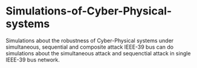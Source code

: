 # Simulations-of-Cyber-Physical-systems
Simulations about the robustness of Cyber-Physical systems under simultaneous, sequential and composite attack
IEEE-39 bus can do simulations about the simultaneous attack and sequenctial attack in single IEEE-39 bus network.
